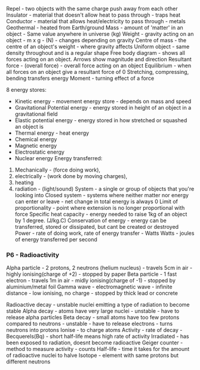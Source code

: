 Repel - two objects with the same charge push away from each other
Insulator - material that doesn't allow heat to pass through - traps heat
Conductor - material that allows heat/electricity to pass through - metals
Geothermal - heated from Earth/ground
Mass - amount of 'matter' in an object - Same value anywhere in universe (kg)
Weight - gravity acting on an object - m x g - (N) - changes depending on gravity
Centre of mass - the centre of an object's weight - where gravity affects
Uniform object - same density throughout and is a regular shape
Free body diagram - shows all forces acting on an object. Arrows show magnitude and direction
Resultant force - (overall force) - overall force acting on an object
Equilibrium - when all forces on an object give a resultant force of 0 
Stretching, compressing, bending transfers energy
Moment - turning effect of a force

8 energy stores:
- Kinetic energy - movement energy store - depends on mass and speed
- Gravitational Potential energy - energy stored in height of an object in a gravitational field
- Elastic potential energy - energy stored in how stretched or squashed an object is
- Thermal energy - heat energy
- Chemical energy
- Magnetic energy
- Electrostatic energy
- Nuclear energy
Energy transferred: 
1) Mechanically - (force doing work),
2) electrically - (work done by moving charges), 
3) heating
4) radiation - (light/sound)
System - a single or group of objects that you're looking into
Closed system - systems where neither matter nor energy can enter or leave - net change in total energy is always 0
Limit of proportionality - point where extension is no longer proportional with force
Specific heat capacity - energy needed to raise 1kg of an object by 1 degree. (J/kg.C)
Conservation of energy - energy can be transferred, stored or dissipated, but cant be created or destroyed
Power - rate of doing work, rate of energy transfer - Watts
Watts - joules of energy transferred per second

### P6 - Radioactivity
Alpha particle - 2 protons, 2 neutrons (helium nucleus) - travels 5cm in air - highly ionising(charge of +2) - stopped by paper 
Beta particle - 1 fast electron - travels 1m in air - midly ionising(charge of -1) - stopped by aluminium/metal foil
Gamma wave - electromagnetic wave - infinite distance - low ionising, no charge - stopped by thick lead or concrete

Radioactive decay - unstable nuclei emitting a type of radiation to become stable
Alpha decay - atoms have very large nuclei - unstable - have to release alpha particles
Beta decay - small atoms have too few protons compared to neutrons - unstable - have to release electrons - turns neutrons into protons
Ionise - to charge atoms
Activity - rate of decay - Becquerels(Bq) - short half-life means high rate of activity
Irradiated - has been exposed to radiation, doesnt become radioactive
Geiger counter - method to measure activity - counts
Half-life - time it takes for the amount of radioactive nuclei to halve
Isotope - element with same protons but different neutrons
